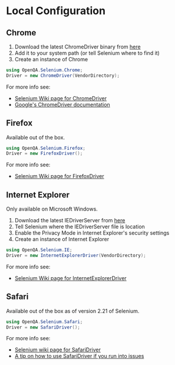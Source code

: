 # Local Configuration

## Chrome

1. Download the latest ChromeDriver binary from [here](http://chromedriver.storage.googleapis.com/index.html)
2. Add it to your system path (or tell Selenium where to find it)
3. Create an instance of Chrome

```csharp
using OpenQA.Selenium.Chrome;
Driver = new ChromeDriver(VendorDirectory);
```

For more info see:

+ [Selenium Wiki page for ChromeDriver](https://github.com/SeleniumHQ/selenium/wiki/ChromeDriver)
+ [Google's ChromeDriver documentation](https://sites.google.com/a/chromium.org/chromedriver/)


## Firefox

Available out of the box.

```csharp
using OpenQA.Selenium.Firefox;
Driver = new FirefoxDriver();
```

For more info see:

+ [Selenium Wiki page for FirefoxDriver](https://github.com/SeleniumHQ/selenium/wiki/FirefoxDriver)


## Internet Explorer

Only available on Microsoft Windows.

1. Download the latest IEDriverServer from [here](http://selenium-release.storage.googleapis.com/index.html)
2. Tell Selenium where the IEDriverServer file is location
3. Enable the Privacy Mode in Internet Explorer's security settings
4. Create an instance of Internet Explorer

```csharp
using OpenQA.Selenium.IE;
Driver = new InternetExplorerDriver(VendorDirectory);
```

For more info see:

+ [Selenium Wiki page for InternetExplorerDriver](https://github.com/SeleniumHQ/selenium/wiki/InternetExplorerDriver)

## Safari

Available out of the box as of version 2.21 of Selenium.

```csharp
using OpenQA.Selenium.Safari;
Driver = new SafariDriver();
```

For more info see:

+ [Selenium wiki page for SafariDriver](https://github.com/SeleniumHQ/selenium/wiki/SafariDriver)
+ [A tip on how to use SafariDriver if you run into issues](http://elementalselenium.com/tips/69-safari)


